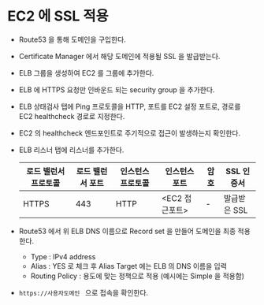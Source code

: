 # EC2 에 SSL 적용

- Route53 을 통해 도메인을 구입한다.

- Certificate Manager 에서 해당 도메인에 적용될 SSL 을 발급받는다.

- ELB 그룹을 생성하여 EC2 를 그룹에 추가한다.

- ELB 에 HTTPS 요청만 인바운드 되는 security group 을 추가한다.

- ELB 상태검사 탭에 Ping 프로토콜을 HTTP, 포트를 EC2 설정 포트로, 경로를 EC2 healthcheck 경로로 지정한다.

- EC2 의 healthcheck 엔드포인트로 주기적으로 접근이 발생하는지 확인한다.

- ELB 리스너 탭에 리스너를 추가한다.

  | 로드 밸런서 프로토콜 | 로드 밸런서 포트 | 인스턴스 프로토콜 | 인스턴스 포트  | 암호 | SSL 인증서   |
  | -------------------- | ---------------- | ----------------- | -------------- | ---- | ------------ |
  | HTTPS                | 443              | HTTP              | <EC2 접근포트> | -    | 발급받은 SSL |

- Route53 에서 위 ELB DNS 이름으로 Record set 을 만들어 도메인을 최종 적용한다.
  - Type : IPv4 address
  - Alias : YES 로 체크 후 Alias Target 에는 ELB 의 DNS 이름을 입력
  - Routing Policy : 용도에 맞는 정책으로 적용 (예시에는 Simple 을 적용함)
- `https://사용자도메인 ` 으로 접속을 확인한다.
